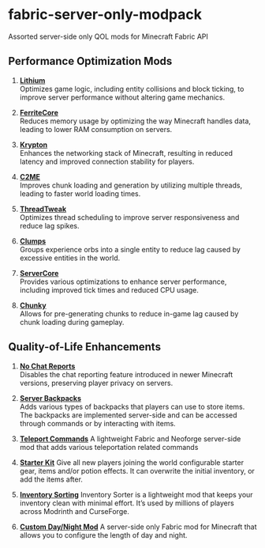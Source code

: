 # fabric-server-only-modpack

Assorted server-side only QOL mods for Minecraft Fabric API

## Performance Optimization Mods

1. **[Lithium](https://modrinth.com/mod/lithium)**  
   Optimizes game logic, including entity collisions and block ticking, to improve server performance without altering game mechanics.

2. **[FerriteCore](https://modrinth.com/mod/ferrite-core)**  
   Reduces memory usage by optimizing the way Minecraft handles data, leading to lower RAM consumption on servers.

3. **[Krypton](https://modrinth.com/mod/krypton)**  
   Enhances the networking stack of Minecraft, resulting in reduced latency and improved connection stability for players.

4. **[C2ME](https://modrinth.com/mod/c2me-fabric)**  
   Improves chunk loading and generation by utilizing multiple threads, leading to faster world loading times.

5. **[ThreadTweak](https://modrinth.com/mod/threadtweak)**  
   Optimizes thread scheduling to improve server responsiveness and reduce lag spikes.

6. **[Clumps](https://modrinth.com/mod/clumps)**  
   Groups experience orbs into a single entity to reduce lag caused by excessive entities in the world.

7. **[ServerCore](https://modrinth.com/mod/servercore)**  
   Provides various optimizations to enhance server performance, including improved tick times and reduced CPU usage.

8. **[Chunky](https://modrinth.com/plugin/chunky)**  
   Allows for pre-generating chunks to reduce in-game lag caused by chunk loading during gameplay.

## Quality-of-Life Enhancements

1. **[No Chat Reports](https://modrinth.com/mod/no-chat-reports)**  
   Disables the chat reporting feature introduced in newer Minecraft versions, preserving player privacy on servers.

2. **[Server Backpacks](https://modrinth.com/mod/serverbacksnow)**  
   Adds various types of backpacks that players can use to store items. The backpacks are implemented server-side and can be accessed through commands or by interacting with items.

3. **[Teleport Commands](https://modrinth.com/mod/teleport-commands)**
   A lightweight Fabric and Neoforge server-side mod that adds various teleportation related commands

4. [**Starter Kit**](https://modrinth.com/mod/starter-kit)
   Give all new players joining the world configurable starter gear, items and/or potion effects. It can overwrite the initial inventory, or add the items after.

5. **[Inventory Sorting](https://modrinth.com/mod/inventory-sorting)**
   Inventory Sorter is a lightweight mod that keeps your inventory clean with minimal effort.  It’s used by millions of players across Modrinth and CurseForge.

6. **[Custom Day/Night Mod](https://github.com/mozartsghost1212/mg-custom-day-night-mod)**
   A server-side only Fabric mod for Minecraft that allows you to configure the length of day and night.
